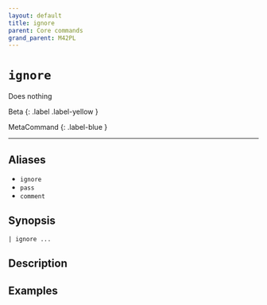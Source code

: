 ```yaml
---
layout: default
title: ignore
parent: Core commands
grand_parent: M42PL
---
```


# `ignore`

Does nothing

Beta
{: .label .label-yellow }

MetaCommand
{: .label-blue }

---


## Aliases

* `ignore`
* `pass`
* `comment`

## Synopsis

```shell
| ignore ...
```

## Description

## Examples

